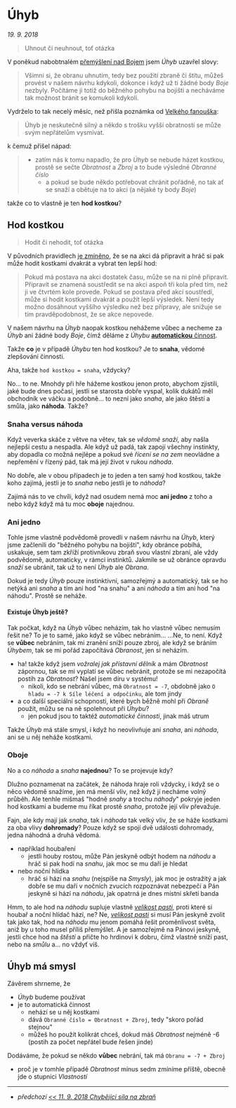 # Úhyb

*19. 9. 2018*

> Uhnout či neuhnout, toť otázka

V poněkud nabobtnalém [přemýšlení nad Bojem](2018-08-10-boj.md) jsem *Úhyb* uzavřel slovy:
> Všimni si, že obranu uhnutím, tedy bez použití zbraně či štítu, můžeš provést v našem návrhu kdykoli, dokonce i když už ti žádné body *Boje* nezbyly. Počítáme ji totiž do běžného pohybu na bojišti a necháváme tak možnost bránit se komukoli kdykoli.

Vydrželo to tak necelý měsíc, než přišla poznámka od [Velkého fanouška](2018-09-03-velkej_fanousek.md):
> Úhyb je neskutečně silný a někdo s trošku vyšší obratností se může svým nepřátelům vysmívat.

k čemuž přišel nápad:

> - zatím nás k tomu napadlo, že pro *Úhyb* se nebude házet kostkou, prostě se sečte *Obratnost* a *Zbroj* a to bude výsledné *Obranné číslo*
>   - a pokud se bude někdo potřebovat chránit pořádně, no tak ať se snaží a obětuje na to akci (a nějaké ty body *Boje*)

takže co to vlastně je ten **hod kostkou**?

## Hod kostkou

> Hodit či nehodit, toť otázka

V původních pravidlech [je zmíněno](https://pph.drdplus.info/?version=1.0#akce), že se na akci dá připravit a hráč si pak může hodit kostkami dvakrát a vybrat ten lepší hod:

> Pokud má postava na akci dostatek času, může se na ni plně připravit. Připravit se znamená soustředit se na akci aspoň tři kola před tím, než ji ve čtvrtém kole provede. Pokud se postava před akcí soustředí, může si hodit kostkami dvakrát a použít lepší výsledek. Není tedy možno dosáhnout vyššího výsledku než bez přípravy, ale snižuje se tím pravděpodobnost, že se akce nepovede.

V našem návrhu na *Úhyb* naopak kostkou nehážeme vůbec a necheme za *Úhyb* ani žádné body *Boje*, čímž děláme z *Úhybu* [**automatickou** činnost](https://pph.drdplus.info/?version=1.0#automaticka_cinnost).

Takže **co** je v případě *Úhybu* ten hod kostkou? Je to **snaha**, vědomé zlepšování činnosti.

Aha, takže `hod kostkou = snaha`, vždycky?

No... to ne. Mnohdy při hře hážeme kostkou jenon proto, abychom zjistili, jaké bude dnes počasí, jestli se starosta dobře vyspal, kolik dukátů měl obchodník ve váčku a podobně... to nezní jako *snaha*, ale jako štěstí a smůla, jako **náhoda**. Takže?

### Snaha versus náhoda

Když veverka skáče z větve na větev, tak se *vědomě snaží*, aby našla nejlepší cestu a nespadla. Ale když už padá, tak zapojí všechny instinkty, aby dopadla co možná nejlépe a pokud své *řícení se na zem* neovládne a nepřemění v řízený pád, tak má její život v rukou *náhoda*.

No dobře, ale v obou případech je to jeden a ten samý hod kostkou, takže koho zajímá, jestli je to *snaha* nebo jestli je to *náhoda*?

Zajímá nás to ve chvíli, když nad osudem nemá moc **ani jedno** z toho a nebo když když má tu moc **oboje** najednou.

### Ani jedno

Tohle jsme vlastně podvědomě provedli v našem návrhu na *Úhyb*, který jsme začlenili do "běžného pohybu na bojišti", kdy obránce pobíhá, uskakuje, sem tam zkříží protivníkovu zbraň svou vlastní zbraní, ale vždy podvědomě, automaticky, v rámci instinktů.
Jakmile se už obránce opravdu *snaží* se ubránit, tak už to není *Úhyb* ale *Obrana*.

Dokud je tedy *Úhyb* pouze instinktivní, samozřejmý a automatický, tak se ho netýká ani *snaha* a tím ani hod "na snahu" a ani *náhoda* a tím ani hod "na náhodu". Prostě se neháže.

#### Existuje Úhyb ještě?

Tak počkat, když na *Úhyb* vůbec neházím, tak ho vlastně vůbec nemusím řešit ne? To je to samé, jako když se vůbec nebráním...
...Ne, to není. Když se **vůbec** nebráním, tak mi zranění sníží pouze zbroj, ale když se bráním *Úhybem*, tak se mi pořád započítává *Obranost*, jen si neházím.

- ha! takže když jsem *vožralej jak přístavní dělník* a mám *Obratnost* zápornou, tak se mi vyplatí se vůbec nebránit, protože se mi nezapočítá postih za *Obratnost*? Našel jsem díru v systému!
    - nikoli, kdo se nebrání vůbec, má `Obratnost = -7`, obdobně jako `O hladu = -7 k Síle léčení a odpočinku`, ale tom jindy
- a co další speciální schopnosti, které bych běžně mohl při *Obraně* použít, můžu se na ně spolehnout při *Úhybu*?
    - jen pokud jsou to taktéž *automatické činnosti*, jinak máš utrum

Takže *Úhyb* má stále smysl, i když ho neovlivňuje ani *snaha*, ani *náhoda*, ani se u něj neháže kostkami.

### Oboje

No a co *náhoda* a *snaha* **najednou**? To se projevuje kdy?

Dlužno poznamenat na začátek, že náhoda hraje roli vždycky, i když se o něco vědomě snažíme, jen má menší vliv, než když jí necháme volný průběh. Ale tenhle mišmaš "hodně *snahy* a trochu *náhody*" pokryje jeden hod kostkami a budeme mu říkat prostě *snaha*, protože její vliv převažuje.

Fajn, ale kdy mají jak *snaha*, tak i *náhoda* tak velký vliv, že se háže kostkami za oba vlivy **dohromady**?
Pouze když se spojí dvě události dohromady, jedna náhodná a druhá vědomá.

- například houbaření
    - jestli houby rostou, může Pán jeskyně odbýt hodem na *náhodu* a hráč si pak hodí na *snahu*, jak moc se mu daří je hledat
- nebo noční hlídka
    - hráč si hází na *snahu* (nejspíše na *Smysly*), jak moc je ostražitý a jak dobře se mu daří v nočních zvucích rozpoznávat nebezpečí a Pán jeskyně si hází na *náhodu*, jak opatrná je dnes místní skřetí banda

Hmm, to ale hod na *náhodu* supluje vlastně [*velikost pasti*](https://pph.drdplus.info/?version=1.0#zakladni_hod_na_uspech), proti které si houbař a noční hlídač hází, ne?
Ne, [*velikost pasti*](https://pph.drdplus.info/?version=1.0#zakladni_hod_na_uspech) si musí Pán jeskyně zvolit tak jako tak, hod na *náhodu* mu jenom pomáhá řešit proměnlivost světa, aniž by u toho musel příliš přemýšlet. A je samozřejmě na Pánovi jeskyně, jestli chce hod na *štěstí* a přičte ho hrdinovi k dobru, čímž vlastně sníží past, nebo na *smůlu* a... no vždyť víš.

## Úhyb má smysl

Závěrem shrneme, že

- *Úhyb* budeme používat
- je to automatická činnost
    - nehází se u něj kostkami 
    - dává `Obranné číslo = Obratnost + Zbroj`, tedy "skoro pořád stejnou"
    - můžeš ho použít kolikrát chceš, dokud máš *Obratnost* nejméně -6 (postih za počet nepřátel bude řešen jinde)
    
    
Dodáváme, že pokud se někdo **vůbec** nebrání, tak má `Obranu = -7 + Zbroj`

- proč je v tomhle případě *Obratnost* mínus sedm zmíníme příště, obecně jde o stupnici *Vlastností*

---

- *předchozí [<< 11. 9. 2018 Chybějící síla na zbraň](2018-09-11-chybejici_sila_na_zbran.md)*
